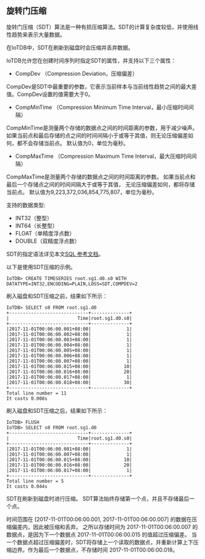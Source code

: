 <!--

    Licensed to the Apache Software Foundation (ASF) under one
    or more contributor license agreements.  See the NOTICE file
    distributed with this work for additional information
    regarding copyright ownership.  The ASF licenses this file
    to you under the Apache License, Version 2.0 (the
    "License"); you may not use this file except in compliance
    with the License.  You may obtain a copy of the License at
    
        http://www.apache.org/licenses/LICENSE-2.0
    
    Unless required by applicable law or agreed to in writing,
    software distributed under the License is distributed on an
    "AS IS" BASIS, WITHOUT WARRANTIES OR CONDITIONS OF ANY
    KIND, either express or implied.  See the License for the
    specific language governing permissions and limitations
    under the License.

-->

## 旋转门压缩

旋转门压缩（SDT）算法是一种有损压缩算法。SDT的计算复杂度较低，并使用线性趋势来表示大量数据。

在IoTDB中，SDT在刷新到磁盘时会压缩并丢弃数据。

IoTDB允许您在创建时间序列时指定SDT的属性，并支持以下三个属性：

* CompDev （Compression Deviation，压缩偏差）

CompDev是SDT中最重要的参数，它表示当前样本与当前线性趋势之间的最大差值。CompDev设置的值需要大于0。

* CompMinTime （Compression Minimum Time Interval，最小压缩时间间隔）

CompMinTime是测量两个存储的数据点之间的时间距离的参数，用于减少噪声。
如果当前点和最后存储的点之间的时间间隔小于或等于其值，则无论压缩偏差如何，都不会存储当前点。
默认值为0，单位为毫秒。

* CompMaxTime （Compression Maximum Time Interval，最大压缩时间间隔）

CompMaxTime是测量两个存储的数据点之间的时间距离的参数。
如果当前点和最后一个存储点之间的时间间隔大于或等于其值，
无论压缩偏差如何，都将存储当前点。
默认值为9,223,372,036,854,775,807，单位为毫秒。

支持的数据类型:

* INT32（整型）
* INT64（长整型）
* FLOAT（单精度浮点数）
* DOUBLE（双精度浮点数）

SDT的指定语法详见本文[SQL 参考文档](../Operation%20Manual/SQL%20Reference.md)。

以下是使用SDT压缩的示例。

```
IoTDB> CREATE TIMESERIES root.sg1.d0.s0 WITH DATATYPE=INT32,ENCODING=PLAIN,LOSS=SDT,COMPDEV=2
```

刷入磁盘和SDT压缩之前，结果如下所示：

```
IoTDB> SELECT s0 FROM root.sg1.d0
+-----------------------------+--------------+
|                         Time|root.sg1.d0.s0|
+-----------------------------+--------------+
|2017-11-01T00:06:00.001+08:00|             1|
|2017-11-01T00:06:00.002+08:00|             1|
|2017-11-01T00:06:00.003+08:00|             1|
|2017-11-01T00:06:00.004+08:00|             1|
|2017-11-01T00:06:00.005+08:00|             1|
|2017-11-01T00:06:00.006+08:00|             1|
|2017-11-01T00:06:00.007+08:00|             1|
|2017-11-01T00:06:00.015+08:00|            10|
|2017-11-01T00:06:00.016+08:00|            20|
|2017-11-01T00:06:00.017+08:00|             1|
|2017-11-01T00:06:00.018+08:00|            30|
+-----------------------------+--------------+
Total line number = 11
It costs 0.008s
```

刷入磁盘和SDT压缩之后，结果如下所示：
```
IoTDB> FLUSH
IoTDB> SELECT s0 FROM root.sg1.d0
+-----------------------------+--------------+
|                         Time|root.sg1.d0.s0|
+-----------------------------+--------------+
|2017-11-01T00:06:00.001+08:00|             1|
|2017-11-01T00:06:00.007+08:00|             1|
|2017-11-01T00:06:00.015+08:00|            10|
|2017-11-01T00:06:00.016+08:00|            20|
|2017-11-01T00:06:00.017+08:00|             1|
+-----------------------------+--------------+
Total line number = 5
It costs 0.044s
```

SDT在刷新到磁盘时进行压缩。 SDT算法始终存储第一个点，并且不存储最后一个点。

时间范围在 [2017-11-01T00:06:00.001, 2017-11-01T00:06:00.007] 的数据在压缩偏差内，因此被压缩和丢弃。
之所以存储时间为 2017-11-01T00:06:00.007 的数据点，是因为下一个数据点 2017-11-01T00:06:00.015 的值超过压缩偏差。
当一个数据点超过压缩偏差时，SDT将存储上一个读取的数据点，并重新计算上下压缩边界。作为最后一个数据点，不存储时间 2017-11-01T00:06:00.018。
